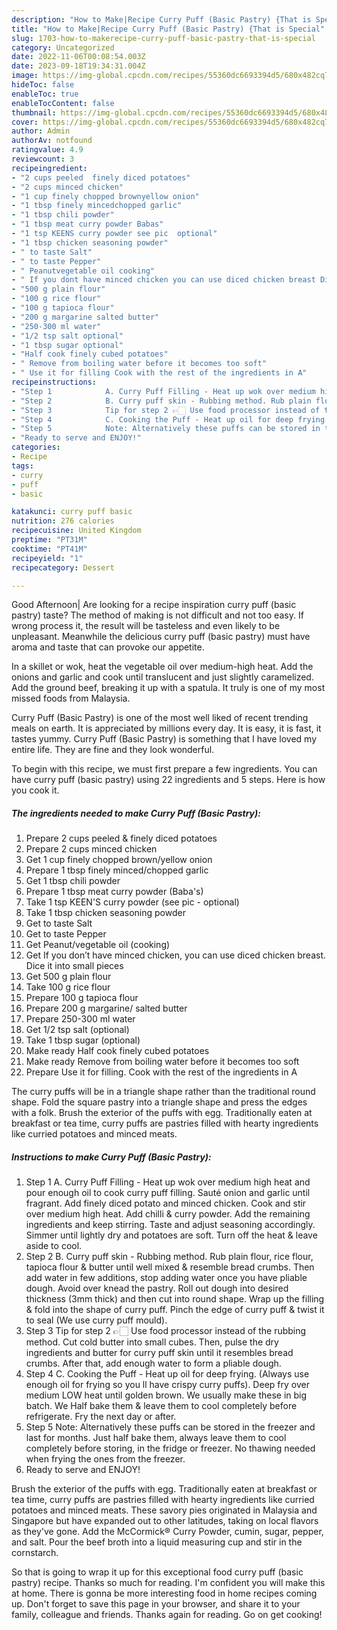 ```yaml
---
description: "How to Make|Recipe Curry Puff (Basic Pastry) {That is Special"
title: "How to Make|Recipe Curry Puff (Basic Pastry) {That is Special"
slug: 1703-how-to-makerecipe-curry-puff-basic-pastry-that-is-special
category: Uncategorized
date: 2022-11-06T00:08:54.003Z
date: 2023-09-18T19:34:31.004Z
image: https://img-global.cpcdn.com/recipes/55360dc6693394d5/680x482cq70/curry-puff-basic-pastry-recipe-main-photo.jpg
hideToc: false
enableToc: true
enableTocContent: false
thumbnail: https://img-global.cpcdn.com/recipes/55360dc6693394d5/680x482cq70/curry-puff-basic-pastry-recipe-main-photo.jpg
cover: https://img-global.cpcdn.com/recipes/55360dc6693394d5/680x482cq70/curry-puff-basic-pastry-recipe-main-photo.jpg
author: Admin
authorAv: notfound
ratingvalue: 4.9
reviewcount: 3
recipeingredient:
- "2 cups peeled  finely diced potatoes"
- "2 cups minced chicken"
- "1 cup finely chopped brownyellow onion"
- "1 tbsp finely mincedchopped garlic"
- "1 tbsp chili powder"
- "1 tbsp meat curry powder Babas"
- "1 tsp KEENS curry powder see pic  optional"
- "1 tbsp chicken seasoning powder"
- " to taste Salt"
- " to taste Pepper"
- " Peanutvegetable oil cooking"
- " If you dont have minced chicken you can use diced chicken breast Dice it into small pieces"
- "500 g plain flour"
- "100 g rice flour"
- "100 g tapioca flour"
- "200 g margarine salted butter"
- "250-300 ml water"
- "1/2 tsp salt optional"
- "1 tbsp sugar optional"
- "Half cook finely cubed potatoes"
- " Remove from boiling water before it becomes too soft"
- " Use it for filling Cook with the rest of the ingredients in A"
recipeinstructions:
- "Step 1            A. Curry Puff Filling - Heat up wok over medium high heat and pour enough oil to cook curry puff filling. Sauté onion and garlic until fragrant. Add finely diced potato and minced chicken. Cook and stir over medium high heat. Add chilli &amp; curry powder. Add the remaining ingredients and keep stirring. Taste and adjust seasoning accordingly. Simmer until lightly dry and potatoes are soft. Turn off the heat &amp; leave aside to cool."
- "Step 2            B. Curry puff skin - Rubbing method. Rub plain flour, rice flour, tapioca flour &amp; butter until well mixed &amp; resemble bread crumbs. Then add water in few additions, stop adding water once you have pliable dough. Avoid over knead the pastry. Roll out dough into desired thickness (3mm thick) and then cut into round shape. Wrap up the filling &amp; fold into the shape of curry puff. Pinch the edge of curry puff &amp; twist it to seal (We use curry puff mould)."
- "Step 3            Tip for step 2 👉🏻 Use food processor instead of the rubbing method. Cut cold butter into small cubes. Then, pulse the dry ingredients and butter for curry puff skin until it resembles bread crumbs. After that, add enough water to form a pliable dough."
- "Step 4            C. Cooking the Puff - Heat up oil for deep frying. (Always use enough oil for frying so you ll have crispy curry puffs). Deep fry over medium LOW heat until golden brown. We usually make these in big batch. We Half bake them &amp; leave them to cool completely before refrigerate. Fry the next day or after."
- "Step 5            Note: Alternatively these puffs can be stored in the freezer and last for months. Just half bake them, always leave them to cool completely before storing, in the fridge or freezer. No thawing needed when frying the ones from the freezer."
- "Ready to serve and ENJOY!"
categories:
- Recipe
tags:
- curry
- puff
- basic

katakunci: curry puff basic 
nutrition: 276 calories
recipecuisine: United Kingdom
preptime: "PT31M"
cooktime: "PT41M"
recipeyield: "1"
recipecategory: Dessert

---
```



Good Afternoon| Are looking for a recipe inspiration curry puff (basic pastry) taste? The method of making is not difficult and not too easy. If wrong process it, the result will be tasteless and even likely to be unpleasant. Meanwhile the delicious curry puff (basic pastry) must have aroma and taste that can provoke our appetite.





In a skillet or wok, heat the vegetable oil over medium-high heat. Add the onions and garlic and cook until translucent and just slightly caramelized. Add the ground beef, breaking it up with a spatula. It truly is one of my most missed foods from Malaysia.

Curry Puff (Basic Pastry) is one of the most well liked of recent trending meals on earth. It is appreciated by millions every day. It is easy, it is fast, it tastes yummy. Curry Puff (Basic Pastry) is something that I have loved my entire life. They are fine and they look wonderful.


To begin with this recipe, we must first prepare a few ingredients. You can have curry puff (basic pastry) using 22 ingredients and 5 steps. Here is how you cook it.

<!--inarticleads1-->

##### The ingredients needed to make Curry Puff (Basic Pastry):

1. Prepare 2 cups peeled &amp; finely diced potatoes
1. Prepare 2 cups minced chicken
1. Get 1 cup finely chopped brown/yellow onion
1. Prepare 1 tbsp finely minced/chopped garlic
1. Get 1 tbsp chili powder
1. Prepare 1 tbsp meat curry powder (Baba&#39;s)
1. Take 1 tsp KEEN&#39;S curry powder (see pic - optional)
1. Take 1 tbsp chicken seasoning powder
1. Get  to taste Salt
1. Get  to taste Pepper
1. Get  Peanut/vegetable oil (cooking)
1. Get  If you don’t have minced chicken, you can use diced chicken breast. Dice it into small pieces
1. Get 500 g plain flour
1. Take 100 g rice flour
1. Prepare 100 g tapioca flour
1. Prepare 200 g margarine/ salted butter
1. Prepare 250-300 ml water
1. Get 1/2 tsp salt (optional)
1. Take 1 tbsp sugar (optional)
1. Make ready Half cook finely cubed potatoes
1. Make ready  Remove from boiling water before it becomes too soft
1. Prepare  Use it for filling. Cook with the rest of the ingredients in A


The curry puffs will be in a triangle shape rather than the traditional round shape. Fold the square pastry into a triangle shape and press the edges with a folk. Brush the exterior of the puffs with egg. Traditionally eaten at breakfast or tea time, curry puffs are pastries filled with hearty ingredients like curried potatoes and minced meats. 

<!--inarticleads2-->

##### Instructions to make Curry Puff (Basic Pastry):

1. Step 1            A. Curry Puff Filling - Heat up wok over medium high heat and pour enough oil to cook curry puff filling. Sauté onion and garlic until fragrant. Add finely diced potato and minced chicken. Cook and stir over medium high heat. Add chilli &amp; curry powder. Add the remaining ingredients and keep stirring. Taste and adjust seasoning accordingly. Simmer until lightly dry and potatoes are soft. Turn off the heat &amp; leave aside to cool.
1. Step 2            B. Curry puff skin - Rubbing method. Rub plain flour, rice flour, tapioca flour &amp; butter until well mixed &amp; resemble bread crumbs. Then add water in few additions, stop adding water once you have pliable dough. Avoid over knead the pastry. Roll out dough into desired thickness (3mm thick) and then cut into round shape. Wrap up the filling &amp; fold into the shape of curry puff. Pinch the edge of curry puff &amp; twist it to seal (We use curry puff mould).
1. Step 3            Tip for step 2 👉🏻 Use food processor instead of the rubbing method. Cut cold butter into small cubes. Then, pulse the dry ingredients and butter for curry puff skin until it resembles bread crumbs. After that, add enough water to form a pliable dough.
1. Step 4            C. Cooking the Puff - Heat up oil for deep frying. (Always use enough oil for frying so you ll have crispy curry puffs). Deep fry over medium LOW heat until golden brown. We usually make these in big batch. We Half bake them &amp; leave them to cool completely before refrigerate. Fry the next day or after.
1. Step 5            Note: Alternatively these puffs can be stored in the freezer and last for months. Just half bake them, always leave them to cool completely before storing, in the fridge or freezer. No thawing needed when frying the ones from the freezer.
1. Ready to serve and ENJOY!

Brush the exterior of the puffs with egg. Traditionally eaten at breakfast or tea time, curry puffs are pastries filled with hearty ingredients like curried potatoes and minced meats. These savory pies originated in Malaysia and Singapore but have expanded out to other latitudes, taking on local flavors as they&#39;ve gone. Add the McCormick® Curry Powder, cumin, sugar, pepper, and salt. Pour the beef broth into a liquid measuring cup and stir in the cornstarch. 

So that is going to wrap it up for this exceptional food curry puff (basic pastry) recipe. Thanks so much for reading. I'm confident you will make this at home. There is gonna be more interesting food in home recipes coming up. Don't forget to save this page in your browser, and share it to your family, colleague and friends. Thanks again for reading. Go on get cooking!
